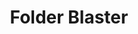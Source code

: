 ---
title: Folder Blaster
description: The more annoying the better
weight: 25
lastmod: 2020-10-01T10:23:30-09:00
draft: false
# vimeo: 403196519
emoji: ⚡
free: true
# chapter_start: Creating your Own Virus
# video_length: 1:44
---